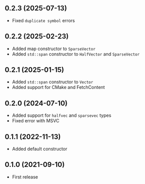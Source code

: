 ## 0.2.3 (2025-07-13)

- Fixed `duplicate symbol` errors

## 0.2.2 (2025-02-23)

- Added map constructor to `SparseVector`
- Added `std::span` constructor to `HalfVector` and `SparseVector`

## 0.2.1 (2025-01-15)

- Added `std::span` constructor to `Vector`
- Added support for CMake and FetchContent

## 0.2.0 (2024-07-10)

- Added support for `halfvec` and `sparsevec` types
- Fixed error with MSVC

## 0.1.1 (2022-11-13)

- Added default constructor

## 0.1.0 (2021-09-10)

- First release
